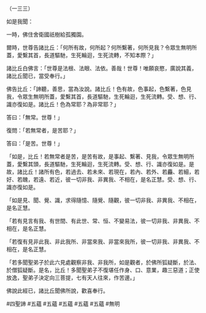（一三三）

如是我聞：

一時，佛住舍衛國祇樹給孤獨園。

爾時，世尊告諸比丘：「何所有故，何所起？何所繫著，何所見我？令眾生無明所蓋，愛繫其首，長道驅馳，生死輪迴，生死流轉，不知本際？」

諸比丘白佛言：「世尊是法根、法眼、法依。善哉！世尊！唯願哀愍，廣說其義，諸比丘聞已，當受奉行。」

佛告比丘：「諦聽，善思，當為汝說。諸比丘！色有故，色事起，色繫著，色見我，令眾生無明所蓋，愛繫其首，長道驅馳，生死輪迴，生死流轉。受、想、行、識亦復如是。諸比丘！色為常耶？為非常耶？」

答曰：「無常。世尊！」

復問：「若無常者，是苦耶？」

答曰：「是苦。世尊！」

「如是，比丘！若無常者是苦，是苦有故，是事起、繫著、見我，令眾生無明所蓋，愛繫其頭，長道驅馳，生死輪迴，生死流轉。受、想、行、識亦復如是。是故，諸比丘！諸所有色，若過去、若未來、若現在，若內、若外、若麤、若細，若好、若醜，若遠、若近，彼一切非我、非異我、不相在，是名正慧。受、想、行、識亦復如是。

「如是見、聞、覺、識，求得隨憶、隨覺、隨觀，彼一切非我、非異我、不相在，是名正慧。

「若有見言有我、有世間、有此世、常、恒、不變易法，彼一切非我、非異我、不相在，是名正慧。

「若復有見非此我、非此我所、非當來我、非當來我所，彼一切非我、非異我、不相在，是名正慧。

「若多聞聖弟子於此六見處觀察非我、非我所，如是觀者，於佛所狐疑斷，於法、於僧狐疑斷。是名，比丘！多聞聖弟子不復堪任作身、口、意業，趣三惡道；正使放逸，聖弟子決定向三菩提，七有天人往來，作苦邊。」

佛說此經已，諸比丘聞佛所說，歡喜奉行。



#四聖諦
#五蘊
#五蘊
#五蘊
#五蘊
#五蘊
#無明
